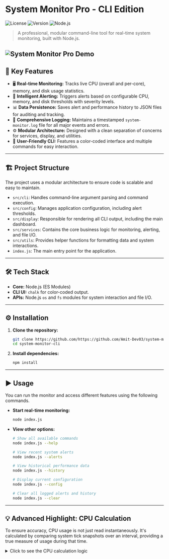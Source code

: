 # System Monitor Pro - CLI Edition

![License](https://img.shields.io/badge/license-MIT-blue.svg)
![Version](https://img.shields.io/badge/version-1.0.0-green.svg)
![Node.js](https://img.shields.io/badge/Node.js-18.x-green.svg)

> A professional, modular command-line tool for real-time system monitoring, built with Node.js.

![System Monitor Pro Demo](https://github.com/user-attachments/assets/46be0c4d-8c07-4e8a-a884-0b3caff2611b)
---

## 🚀 Key Features

* 🖥️ **Real-time Monitoring:** Tracks live CPU (overall and per-core), memory, and disk usage statistics.
* 🚨 **Intelligent Alerting:** Triggers alerts based on configurable CPU, memory, and disk thresholds with severity levels.
* 📊 **Data Persistence:** Saves alert and performance history to JSON files for auditing and tracking.
* 📝 **Comprehensive Logging:** Maintains a timestamped `system-monitor.log` file for all major events and errors.
* ⚙️ **Modular Architecture:** Designed with a clean separation of concerns for services, display, and utilities.
* 🎨 **User-Friendly CLI:** Features a color-coded interface and multiple commands for easy interaction.

---

## 🏗️ Project Structure

The project uses a modular architecture to ensure code is scalable and easy to maintain.

* `src/cli`: Handles command-line argument parsing and command execution.
* `src/config`: Manages application configuration, including alert thresholds.
* `src/display`: Responsible for rendering all CLI output, including the main dashboard.
* `src/services`: Contains the core business logic for monitoring, alerting, and file I/O.
* `src/utils`: Provides helper functions for formatting data and system interactions.
* `index.js`: The main entry point for the application.

---

## 🛠️ Tech Stack

* **Core:** Node.js (ES Modules)
* **CLI UI:** `chalk` for color-coded output.
* **APIs:** Node.js `os` and `fs` modules for system interaction and file I/O.

---

## ⚙️ Installation

1.  **Clone the repository:**
    ```bash
    git clone https://github.com/https://github.com/Amit-Dev03/system-monitor-cli.git
    cd system-monitor-cli
    ```

2.  **Install dependencies:**
    ```bash
    npm install
    ```

---

## ▶️ Usage

You can run the monitor and access different features using the following commands.

* **Start real-time monitoring:**
    ```bash
    node index.js
    ```

* **View other options:**
    ```bash
    # Show all available commands
    node index.js --help

    # View recent system alerts
    node index.js --alerts

    # View historical performance data
    node index.js --history

    # Display current configuration
    node index.js --config

    # Clear all logged alerts and history
    node index.js --clear
    ```

---

## 💡 Advanced Highlight: CPU Calculation

To ensure accuracy, CPU usage is not just read instantaneously. It's calculated by comparing system tick snapshots over an interval, providing a true measure of usage during that time.

<details>
<summary>Click to see the CPU calculation logic</summary>

```javascript
// Calculates actual CPU usage between two snapshots
function calculateCPU(oldCpu, newCpu) {
    const oldTotal = Object.values(oldCpu.times).reduce((a, b) => a + b, 0);
    const newTotal = Object.values(newCpu.times).reduce((a, b) => a + b, 0);

    const totalDiff = newTotal - oldTotal;
    const idleDiff = newCpu.times.idle - oldCpu.times.idle;
    const activeTime = totalDiff - idleDiff;

    return ((100 * activeTime) / totalDiff);
}